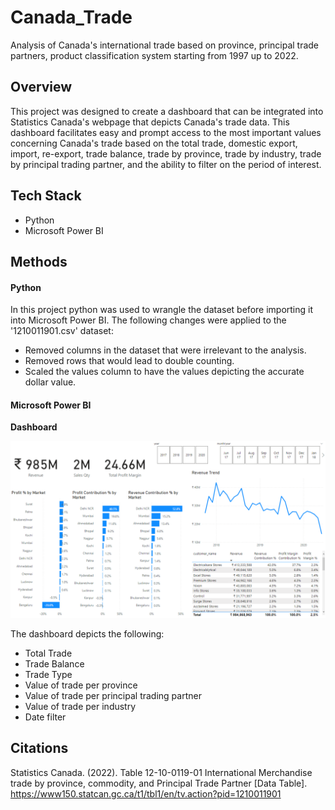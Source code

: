 # Canada_Trade
Analysis of Canada's international trade based on province, principal trade partners, product classification system starting from 1997 up to 2022.

## **Overview**
This project was designed to create a dashboard that can be integrated into Statistics Canada's webpage that depicts Canada's trade data. This dashboard facilitates easy and prompt access to the most important values concerning Canada's trade based on the total trade, domestic export, import, re-export, trade balance, trade by province, trade by industry, trade by principal trading partner, and the ability to filter on the period of interest.


## **Tech Stack**
  * Python
  * Microsoft Power BI


## **Methods**

#### **Python**
In this project python was used to wrangle the dataset before importing it into Microsoft Power BI. The following changes were applied to the '1210011901.csv' dataset:

  * Removed columns in the dataset that were irrelevant to the analysis.
  * Removed rows that would lead to double counting.
  * Scaled the values column to have the values depicting the accurate dollar value.


#### **Microsoft Power BI**

**Dashboard**

![Trade_Dashboard](https://github.com/OmarQasem94/Sales_Insights/blob/main/Images/Dashboard_Photo.png)

The dashboard depicts the following:

  * Total Trade
  * Trade Balance
  * Trade Type 
  * Value of trade per province
  * Value of trade per principal trading partner
  * Value of trade per industry
  * Date filter


## **Citations**

Statistics Canada. (2022). Table 12-10-0119-01 International Merchandise trade by province, commodity, and Principal Trade Partner [Data Table].
https://www150.statcan.gc.ca/t1/tbl1/en/tv.action?pid=1210011901


